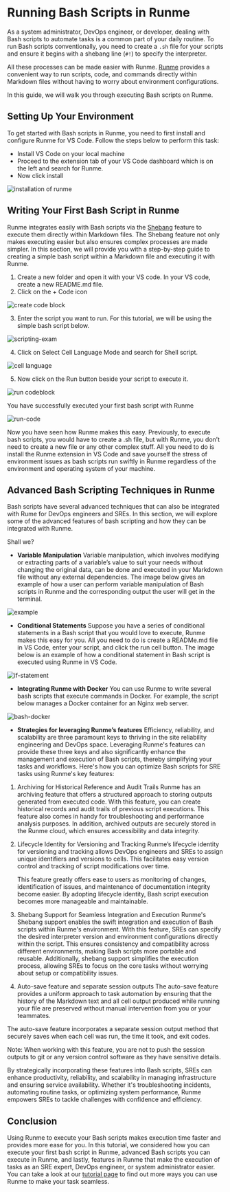# Running Bash Scripts in Runme


As a system administrator, DevOps engineer, or developer, dealing with Bash scripts to automate tasks is a common part of your daily routine. To run Bash scripts conventionally, you need to create a `.sh` file for your scripts and ensure it begins with a shebang line (`#!`) to specify the interpreter.

All these processes can be made easier with Runme.  [Runme](https://runme.dev/) provides a convenient way to run scripts, code, and commands directly within Markdown files without having to worry about environment configurations.

In this guide, we will walk you through executing Bash scripts on Runme.

## **Setting Up Your Environment**

To get started with Bash scripts in Runme, you need to first install and configure Runme for VS Code. Follow the steps below to perform this task:

- Install VS Code on your local machine
- Proceed to the extension tab of your VS Code dashboard which is on the left and search for Runme.
- Now click install

![installation of runme](../../static/img/guide-page/runme-notebook.png)

## **Writing Your First Bash Script in Runme**

Runme integrates easily with Bash scripts via the [Shebang](https://docs.runme.dev/configuration/shebang) feature to execute them directly within Markdown files. The Shebang feature not only makes executing easier but also ensures complex processes are made simpler.
In this section, we will provide you with a step-by-step guide to creating a simple bash script within a Markdown file and executing it with Runme.

1. Create a new folder and open it with your VS code. In your VS code, create a new README.md file.
2. Click on the + Code icon

![create code block](../../static/img/guide-page/codeblock.png)

3. Enter the script you want to run. For this tutorial, we will be using the simple bash script below.

![scripting-exam](../../static/img/guide-page/scripting-output.png)

4. Click on Select Cell Language Mode and search for Shell script.

![cell language](../../static/img/guide-page/laguagemode.png)

5. Now click on the Run button beside your script to execute it.

![run codeblock](../../static/img/guide-page/executionpromt.png)

You have successfully executed your first bash script with Runme

![run-code](../../static/img/guide-page/runme-user.png)

Now you have seen how Runme makes this easy. Previously, to execute bash scripts, you would have to create a .sh   file, but with Runme, you don’t need to create a new file or any other complex stuff. All you need to do is install the Runme extension in VS Code and save yourself the stress of environment issues as bash scripts run swiftly in Runme regardless of the environment and operating system of your machine.

## **Advanced Bash Scripting Techniques in Runme**

Bash scripts have several advanced techniques that can also be integrated with Rume for  DevOps engineers and SREs. In this section, we will explore some of the advanced features of bash scripting and how they can be integrated with Runme.

Shall we?

* **Variable Manipulation**
   Variable manipulation, which involves modifying or extracting parts of a variable’s value to suit your needs without changing the original data, can be done and executed in your Markdown file without any external dependencies. The image below gives an example of how a user can perform variable manipulation of Bash scripts in Runme and the corresponding output the user will get in the terminal.

![example](../../static/img/guide-page/variable-manipulation.png)

* **Conditional Statements**
   Suppose you have a series of conditional statements in a Bash script that you would love to execute, Runme makes this easy for you. All you need to do is create a READMe.md file in VS Code, enter your script, and click the run cell button. The image below is an example of how a conditional statement in Bash script is executed using Runme in VS Code.

![if-statement](../../static/img/guide-page/if-statement.png)

* **Integrating Runme with Docker**
   You can use Runme to write several bash scripts that execute commands in Docker. For example, the script below manages a Docker container for an Nginx web server.

![bash-docker](../../static/img/guide-page/bash-docker.png)

* **Strategies for leveraging Runme’s features**
   Efficiency, reliability, and scalability are three paramount keys to thriving in the site reliability engineering and DevOps space.
   Leveraging Runme's features can provide these three keys and also significantly enhance the management and execution of Bash scripts, thereby simplifying your tasks and workflows. Here's how you can optimize Bash scripts for SRE tasks using Runme's key features:

1. Archiving for Historical Reference and Audit Trails
   Runme has an archiving feature that offers a structured approach to storing outputs generated from executed code. With this feature, you can create historical records and audit trails of previous script executions.
   This feature also comes in handy for troubleshooting and performance analysis purposes. In addition, archived outputs are securely stored in the Runme cloud, which ensures accessibility and data integrity.
2. Lifecycle Identity for Versioning and Tracking
   Runme’s lifecycle identity for versioning and tracking allows DevOps engineers and SREs to assign unique identifiers and versions to cells. This facilitates easy version control and tracking of script modifications over time.

   This feature greatly offers ease to users as monitoring of changes, identification of issues, and maintenance of documentation integrity become easier. By adopting lifecycle identity, Bash script execution becomes more manageable and maintainable.

3. Shebang Support for Seamless Integration and Execution
   Runme's Shebang support enables the swift integration and execution of Bash scripts within Runme's environment. With this feature, SREs can specify the desired interpreter version and environment configurations directly within the script. This ensures consistency and compatibility across different environments, making Bash scripts more portable and reusable. Additionally, shebang support simplifies the execution process, allowing SREs to focus on the core tasks without worrying about setup or compatibility issues.
4. Auto-save feature and separate session outputs
   The auto-save feature provides a uniform approach to task automation by ensuring that the history of the Markdown text and all cell output produced while running your file are preserved without manual intervention from you or your teammates.

The auto-save feature incorporates a separate session output method that securely saves when each cell was run, the time it took, and exit codes.

Note: When working with this feature, you are not to push the session outputs to git or any version control software as they have sensitive details.

By strategically incorporating these features into Bash scripts, SREs can enhance productivity, reliability, and scalability in managing infrastructure and ensuring service availability. Whether it's troubleshooting incidents, automating routine tasks, or optimizing system performance, Runme empowers SREs to tackle challenges with confidence and efficiency.

## **Conclusion**
Using Runme to execute your Bash scripts makes execution time faster and provides more ease for you. In this tutorial, we considered how you can execute your first bash script in Runme, advanced Bash scripts you can execute in Runme, and lastly, features in Runme that make the execution of tasks as an SRE expert, DevOps engineer, or system administrator easier.
You can take a look at our [tutorial page](https://docs.runme.dev/guide/) to find out more ways you can use Runme to make your task seamless.





